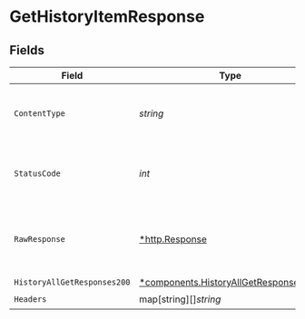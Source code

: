 # GetHistoryItemResponse


## Fields

| Field                                                                                         | Type                                                                                          | Required                                                                                      | Description                                                                                   |
| --------------------------------------------------------------------------------------------- | --------------------------------------------------------------------------------------------- | --------------------------------------------------------------------------------------------- | --------------------------------------------------------------------------------------------- |
| `ContentType`                                                                                 | *string*                                                                                      | :heavy_check_mark:                                                                            | HTTP response content type for this operation                                                 |
| `StatusCode`                                                                                  | *int*                                                                                         | :heavy_check_mark:                                                                            | HTTP response status code for this operation                                                  |
| `RawResponse`                                                                                 | [*http.Response](https://pkg.go.dev/net/http#Response)                                        | :heavy_check_mark:                                                                            | Raw HTTP response; suitable for custom response parsing                                       |
| `HistoryAllGetResponses200`                                                                   | [*components.HistoryAllGetResponses200](../../models/components/historyallgetresponses200.md) | :heavy_minus_sign:                                                                            | OK                                                                                            |
| `Headers`                                                                                     | map[string][]*string*                                                                         | :heavy_check_mark:                                                                            | N/A                                                                                           |